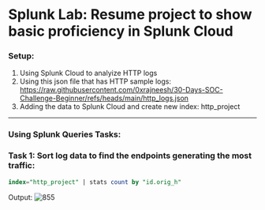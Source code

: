# Splunk Lab: Resume project to show basic proficiency in Splunk Cloud

### Setup:
1. Using Splunk Cloud to analyize HTTP logs
2. Using this json file that has HTTP sample logs: https://raw.githubusercontent.com/0xrajneesh/30-Days-SOC-Challenge-Beginner/refs/heads/main/http_logs.json
3. Adding the data to Splunk Cloud and create new index: http_project
---
### Using Splunk Queries Tasks:

### Task 1: Sort log data to find the endpoints generating the most traffic:
```sql
index="http_project" | stats count by "id.orig_h"
```
Output:
![855](https://github.com/user-attachments/assets/633663b8-1072-43b5-94e8-f3060dc749ed)
